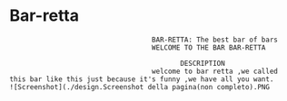 # Bar-retta
                                       BAR-RETTA: The best bar of bars
                                       WELCOME TO THE BAR BAR-RETTA 
                                       
                                              DESCRIPTION
                                       welcome to bar retta ,we called this bar like this just because it's funny ,we have all you want.                              ![Screenshot](./design.Screenshot della pagina(non completo).PNG
